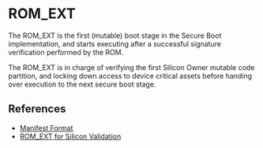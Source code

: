 # ROM\_EXT

The ROM\_EXT is the first (mutable) boot stage in the Secure Boot implementation,
and starts executing after a successful signature verification performed by
the ROM.

The ROM\_EXT is in charge of verifying the first Silicon Owner mutable code
partition, and locking down access to device critical assets before handing
over execution to the next secure boot stage.

## References

* [Manifest Format](doc/manifest.md)
* [ROM\_EXT for Silicon Validation](doc/si_val.md)
